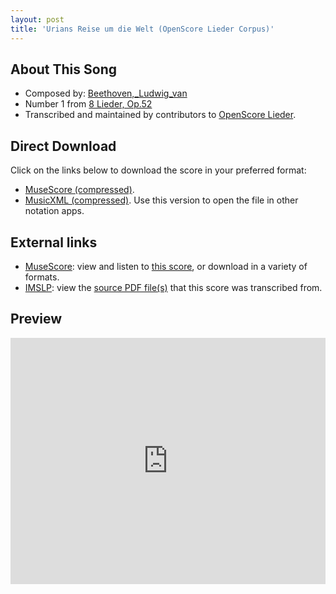```yaml
---
layout: post
title: 'Urians Reise um die Welt (OpenScore Lieder Corpus)'
---
```


## About This Song

- Composed by: [Beethoven,_Ludwig_van](https://fourscoreandmore.org/openscore/lieder/Beethoven,_Ludwig_van)
- Number 1 from [8 Lieder, Op.52](https://fourscoreandmore.org/openscore/lieder/Beethoven,_Ludwig_van/8_Lieder,_Op.52)
- Transcribed and maintained by contributors to [OpenScore Lieder].

[OpenScore Lieder]: https://musescore.com/openscore-lieder-corpus

## Direct Download

Click on the links below to download the score in your preferred format:
- [MuseScore (compressed)](https://github.com/openscore/lieder/blob/main/scores/Beethoven,_Ludwig_van/8_Lieder,_Op.52/1_Urians_Reise_um_die_Welt/lc6488630.mscz?raw=true).
- [MusicXML (compressed)](https://github.com/openscore/lieder/blob/main/scores/Beethoven,_Ludwig_van/8_Lieder,_Op.52/1_Urians_Reise_um_die_Welt/lc6488630.mxl?raw=true). Use this version to open the file in other notation apps.

## External links

- [MuseScore]: view and listen to [this score][MuseScore], or download in a variety of formats.
- [IMSLP]: view the [source PDF file(s)][IMSLP] that this score was transcribed from.

[MuseScore]: https://musescore.com/score/6488630
[IMSLP]: https://imslp.org/wiki/Special:ReverseLookup/47274

## Preview

<iframe width="100%" height="394" src="https://musescore.com/openscore-lieder-corpus/scores/6488630/embed" frameborder="0" allowfullscreen allow="autoplay; fullscreen"></iframe>
